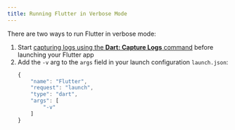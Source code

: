 ```yaml
---
title: Running Flutter in Verbose Mode
---
```


There are two ways to run Flutter in verbose mode:

1. Start [capturing logs using the **Dart: Capture Logs** command](/docs/logging/#capture-logs-command) before launching your Flutter app
2. Add the `-v` arg to the `args` field in your launch configuration `launch.json`:
	```js
	{
		"name": "Flutter",
		"request": "launch",
		"type": "dart",
		"args": [
			"-v"
		]
	}
	```

